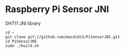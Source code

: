 # Raspberry Pi Sensor JNI

DHT11 JNI library

    cd ~
    git clone git://github.com/macdidi5/PiSensorJNI.git
    cd PiSensorJNI
    sudo ./build.sh
